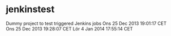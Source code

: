 jenkinstest
===========

Dummy project to test triggered Jenkins jobs
Ons 25 Dec 2013 19:01:17 CET
Ons 25 Dec 2013 19:28:07 CET
Lör  4 Jan 2014 17:55:14 CET
